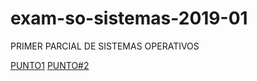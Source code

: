 # exam-so-sistemas-2019-01


PRIMER PARCIAL DE SISTEMAS OPERATIVOS


[PUNTO1](punto1)
[PUNTO#2](punto#2)
